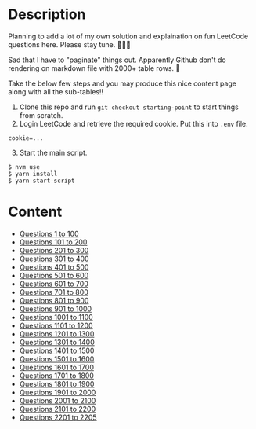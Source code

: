 # Description

Planning to add a lot of my own solution and explaination on fun LeetCode questions here. Please stay tune. 👏👏👏

Sad that I have to "paginate" things out. Apparently Github don't do rendering on markdown file with 2000+ table rows. 🙁

Take the below few steps and you may produce this nice content page along with all the sub-tables!!

1. Clone this repo and run `git checkout starting-point` to start things from scratch.
2. Login LeetCode and retrieve the required cookie. Put this into `.env` file.
```console
cookie=...
```
3. Start the main script.
```shell
$ nvm use
$ yarn install
$ yarn start-script
```

# Content

* [Questions 1 to 100](./Question_List/list-01.md)
* [Questions 101 to 200](./Question_List/list-02.md)
* [Questions 201 to 300](./Question_List/list-03.md)
* [Questions 301 to 400](./Question_List/list-04.md)
* [Questions 401 to 500](./Question_List/list-05.md)
* [Questions 501 to 600](./Question_List/list-06.md)
* [Questions 601 to 700](./Question_List/list-07.md)
* [Questions 701 to 800](./Question_List/list-08.md)
* [Questions 801 to 900](./Question_List/list-09.md)
* [Questions 901 to 1000](./Question_List/list-10.md)
* [Questions 1001 to 1100](./Question_List/list-11.md)
* [Questions 1101 to 1200](./Question_List/list-12.md)
* [Questions 1201 to 1300](./Question_List/list-13.md)
* [Questions 1301 to 1400](./Question_List/list-14.md)
* [Questions 1401 to 1500](./Question_List/list-15.md)
* [Questions 1501 to 1600](./Question_List/list-16.md)
* [Questions 1601 to 1700](./Question_List/list-17.md)
* [Questions 1701 to 1800](./Question_List/list-18.md)
* [Questions 1801 to 1900](./Question_List/list-19.md)
* [Questions 1901 to 2000](./Question_List/list-20.md)
* [Questions 2001 to 2100](./Question_List/list-21.md)
* [Questions 2101 to 2200](./Question_List/list-22.md)
* [Questions 2201 to 2205](./Question_List/list-23.md)
